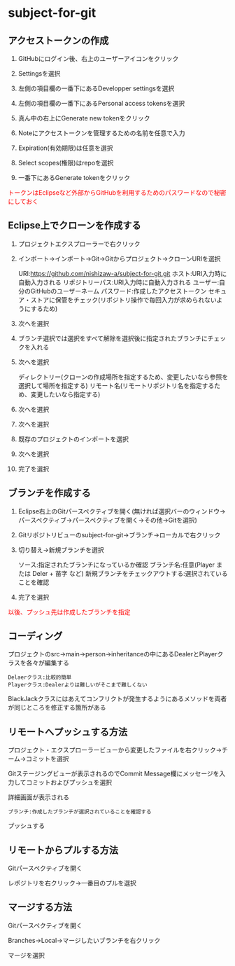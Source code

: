# subject-for-git
## アクセストークンの作成
1. GitHubにログイン後、右上のユーザーアイコンをクリック

2. Settingsを選択

3. 左側の項目欄の一番下にあるDevelopper settingsを選択

4. 左側の項目欄の一番下にあるPersonal access tokensを選択

5. 真ん中の右上にGenerate new tokenをクリック

6. Noteにアクセストークンを管理するための名前を任意で入力

7. Expiration(有効期限)は任意を選択

8. Select scopes(権限)はrepoを選択

9. 一番下にあるGenerate tokenをクリック

<span style="color: red;">トークンはEclipseなど外部からGitHubを利用するためのパスワードなので秘密にしておく</span>

## Eclipse上でクローンを作成する
1. プロジェクトエクスプローラーで右クリック

2. インポート->インポート->Git->Gitからプロジェクト->クローンURIを選択

	URI:https://github.com/nishizaw-a/subject-for-git.git
	ホスト:URI入力時に自動入力される
	リポジトリーパス:URI入力時に自動入力される
	ユーザー:自分のGitHubのユーザーネーム
	パスワード:作成したアクセストークン
	セキュア・ストアに保管をチェック(リポジトリ操作で毎回入力が求められないようにするため)

3. 次へを選択

4. ブランチ選択では選択をすべて解除を選択後に指定されたブランチにチェックを入れる

5. 次へを選択

	ディレクトリー(クローンの作成場所を指定するため、変更したいなら参照を選択して場所を指定する)
	リモート名(リモートリポジトリ名を指定するため、変更したいなら指定する)

6. 次へを選択

7. 次へを選択

8. 既存のプロジェクトのインポートを選択

9. 次へを選択

10. 完了を選択

## ブランチを作成する
1. Eclipse右上のGitパースペクティブを開く(無ければ選択バーのウィンドウ->パースペクティブ->パースペクティブを開く->その他->Gitを選択)

2. Gitリポジトリビューのsubject-for-git->ブランチ->ローカルで右クリック

3. 切り替え->新規ブランチを選択

	ソース:指定されたブランチになっているか確認
	ブランチ名:任意(Player または Deler + 苗字 など)
	新規ブランチをチェックアウトする:選択されていることを確認

4. 完了を選択

<span style="color: red;">以後、プッシュ先は作成したブランチを指定</span>

## コーディング
プロジェクトのsrc->main->person->inheritanceの中にあるDealerとPlayerクラスを各々が編集する

	Delaerクラス:比較的簡単
	Playerクラス:Dealerよりは難しいがそこまで難しくない

BlackJackクラスにはあえてコンフリクトが発生するようにあるメソッドを両者が同じところを修正する箇所がある


## リモートへプッシュする方法
プロジェクト・エクスプローラービューから変更したファイルを右クリック->チーム->コミットを選択

Gitステージングビューが表示されるのでCommit Message欄にメッセージを入力してコミットおよびプッシュを選択

詳細画面が表示される

	ブランチ:作成したブランチが選択されていることを確認する

プッシュする

## リモートからプルする方法
Gitパースペクティブを開く

レポジトリを右クリック→一番目のプルを選択

## マージする方法
Gitパースペクティブを開く

Branches→Local→マージしたいブランチを右クリック

マージを選択
